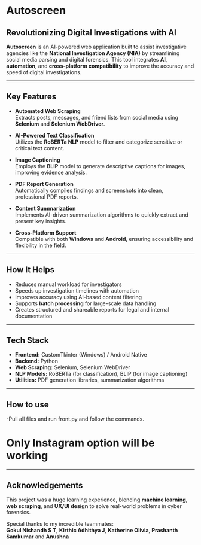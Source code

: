 #  Autoscreen

##  Revolutionizing Digital Investigations with AI

**Autoscreen** is an AI-powered web application built to assist investigative agencies like the **National Investigation Agency (NIA)** by streamlining social media parsing and digital forensics. This tool integrates **AI**, **automation**, and **cross-platform compatibility** to improve the accuracy and speed of digital investigations.

---

##  Key Features

-  **Automated Web Scraping**  
  Extracts posts, messages, and friend lists from social media using **Selenium** and **Selenium WebDriver**.

-  **AI-Powered Text Classification**  
  Utilizes the **RoBERTa NLP** model to filter and categorize sensitive or critical text content.

-  **Image Captioning**  
  Employs the **BLIP** model to generate descriptive captions for images, improving evidence analysis.

-  **PDF Report Generation**  
  Automatically compiles findings and screenshots into clean, professional PDF reports.

-  **Content Summarization**  
  Implements AI-driven summarization algorithms to quickly extract and present key insights.

-  **Cross-Platform Support**  
  Compatible with both **Windows** and **Android**, ensuring accessibility and flexibility in the field.

---

##  How It Helps

- Reduces manual workload for investigators  
- Speeds up investigation timelines with automation  
- Improves accuracy using AI-based content filtering  
- Supports **batch processing** for large-scale data handling  
- Creates structured and shareable reports for legal and internal documentation

---

##  Tech Stack

- **Frontend:** CustomTkinter (Windows) / Android Native  
- **Backend:** Python  
- **Web Scraping:** Selenium, Selenium WebDriver  
- **NLP Models:** RoBERTa (for classification), BLIP (for image captioning)  
- **Utilities:** PDF generation libraries, summarization algorithms  

---

## How to use 

-Pull all files and run front.py and follow the commands.

# Only Instagram option will be working

---

##  Acknowledgements

This project was a huge learning experience, blending **machine learning**, **web scraping**, and **UX/UI design** to solve real-world problems in cyber forensics.

Special thanks to my incredible teammates:  
**Gokul Nishandh S T**, **Kirthic Adhithya J**, **Katherine Olivia**, **Prashanth Samkumar** and **Anushna**




